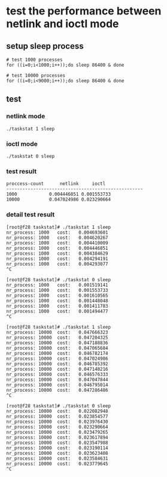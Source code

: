 # test the performance between netlink and ioctl mode

## setup sleep process

	# test 1000 processes
	for ((i=0;i<1000;i++));do sleep 86400 & done

	# test 10000 processes
	for ((i=0;i<9000;i++));do sleep 86400 & done

## test

### netlink mode
	./taskstat 1 sleep

### ioctl mode
	./taskstat 0 sleep

### test result

	proccess-count		netlink		ioctl
	---------------------------------------------------
	1000			0.004446851	0.001553733
	10000			0.047024986	0.023290664

### detail test result

	[root@f28 taskstat]# ./taskstat 1 sleep
	nr_process: 1000   cost:   0.004693601
	nr_process: 1000   cost:   0.004620267
	nr_process: 1000   cost:   0.004410009
	nr_process: 1000   cost:   0.004446851
	nr_process: 1000   cost:   0.004384629
	nr_process: 1000   cost:   0.004294191
	nr_process: 1000   cost:   0.004293077
	^C

	[root@f28 taskstat]# ./taskstat 0 sleep
	nr_process: 1000   cost:   0.001519141
	nr_process: 1000   cost:   0.001553733
	nr_process: 1000   cost:   0.001610565
	nr_process: 1000   cost:   0.001448048
	nr_process: 1000   cost:   0.001411783
	nr_process: 1000   cost:   0.001494477
	^C

	[root@f28 taskstat]# ./taskstat 1 sleep
	nr_process: 10000  cost:   0.047666323
	nr_process: 10000  cost:   0.047204325
	nr_process: 10000  cost:   0.047188836
	nr_process: 10000  cost:   0.047065684
	nr_process: 10000  cost:   0.046782174
	nr_process: 10000  cost:   0.047024986
	nr_process: 10000  cost:   0.046785392
	nr_process: 10000  cost:   0.047148216
	nr_process: 10000  cost:   0.046576333
	nr_process: 10000  cost:   0.047047844
	nr_process: 10000  cost:   0.046795014
	nr_process: 10000  cost:   0.047286486
	^C

	[root@f28 taskstat]# ./taskstat 0 sleep
	nr_process: 10000  cost:   0.022082948
	nr_process: 10000  cost:   0.023854577
	nr_process: 10000  cost:   0.023976430
	nr_process: 10000  cost:   0.023290664
	nr_process: 10000  cost:   0.023479265
	nr_process: 10000  cost:   0.023617894
	nr_process: 10000  cost:   0.023547988
	nr_process: 10000  cost:   0.023190114
	nr_process: 10000  cost:   0.023623408
	nr_process: 10000  cost:   0.023584631
	nr_process: 10000  cost:   0.023779645
	^C
